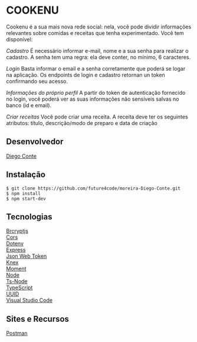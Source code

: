 # COOKENU

Cookenu é a sua mais nova rede social: nela, você pode dividir informações relevantes sobre comidas e receitas que tenha experimentado. Você tem disponível:

*Cadastro*
É necessário informar e-mail, nome e a sua senha para realizar o cadastro. A senha tem uma regra: ela deve conter, no mínimo, 6 caracteres.

*Login*
Basta informar o email e a senha corretamente que poderá se logar na aplicação. Os endpoints de login e cadastro retornan un token confirmando seu acesso.

*Informações do próprio perfil*
A partir do token de autenticação fornecido no login, você poderá ver as suas informações não sensíveis salvas no banco (id e email).

*Criar receitas*
Você pode criar uma receita. A receita deve ter os seguintes atributos: título, descrição/modo de preparo e data de criação

## Desenvolvedor

[Diego Conte](https://github.com/diegocomte)

## Instalação

```
$ git clone https://github.com/future4code/moreira-Diego-Conte.git
$ npm install
$ npm start-dev
```

## Tecnologias

[Brcryptjs](https://www.npmjs.com/package/bcryptjs)\
[Cors](https://expressjs.com/en/resources/middleware/cors.html)\
[Dotenv](https://www.npmjs.com/package/dotenv)\
[Express](https://expressjs.com/)\
[Json Web Token](https://www.npmjs.com/package/jsonwebtoken)\
[Knex](http://knexjs.org/)\
[Moment](https://momentjs.com/)\
[Node](https://nodejs.org/en/)\
[Ts-Node](https://www.npmjs.com/package/ts-node)\
[TypeScript](https://www.typescriptlang.org/)\
[UUID](https://www.npmjs.com/package/uuid)\
[Visual Studio Code](https://code.visualstudio.com/docs/editor/vscode-web)

## Sites e Recursos

[Postman](https://www.postman.com/)
